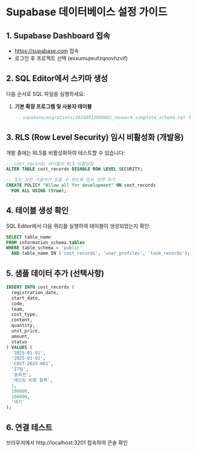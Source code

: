 # Supabase 데이터베이스 설정 가이드

## 1. Supabase Dashboard 접속
- https://supabase.com 접속
- 로그인 후 프로젝트 선택 (exxumujwufzqnovhzvif)

## 2. SQL Editor에서 스키마 생성
다음 순서로 SQL 파일을 실행하세요:

1. **기본 확장 프로그램 및 사용자 테이블**
   ```sql
   -- supabase/migrations/20250912000001_nexwork_complete_schema.sql 파일의 내용을 실행
   ```

## 3. RLS (Row Level Security) 임시 비활성화 (개발용)
개발 중에는 RLS를 비활성화하여 테스트할 수 있습니다:

```sql
-- cost_records 테이블의 RLS 비활성화
ALTER TABLE cost_records DISABLE ROW LEVEL SECURITY;

-- 또는 모든 사용자가 읽을 수 있도록 임시 정책 추가
CREATE POLICY "Allow all for development" ON cost_records
  FOR ALL USING (true);
```

## 4. 테이블 생성 확인
SQL Editor에서 다음 쿼리를 실행하여 테이블이 생성되었는지 확인:

```sql
SELECT table_name 
FROM information_schema.tables 
WHERE table_schema = 'public' 
  AND table_name IN ('cost_records', 'user_profiles', 'task_records');
```

## 5. 샘플 데이터 추가 (선택사항)
```sql
INSERT INTO cost_records (
  registration_date,
  start_date,
  code,
  team,
  cost_type,
  content,
  quantity,
  unit_price,
  amount,
  status
) VALUES (
  '2025-01-01',
  '2025-01-01',
  'COST-2025-001',
  'IT팀',
  '솔루션',
  '테스트 비용 항목',
  1,
  100000,
  100000,
  '대기'
);
```

## 6. 연결 테스트
브라우저에서 http://localhost:3201 접속하여 콘솔 확인